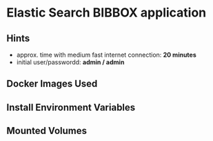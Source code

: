 # Elastic Search BIBBOX application

## Hints
* approx. time with medium fast internet connection: **20 minutes**
* initial user/passwordd: **admin / admin**


## Docker Images Used
 
## Install Environment Variables

## Mounted Volumes

